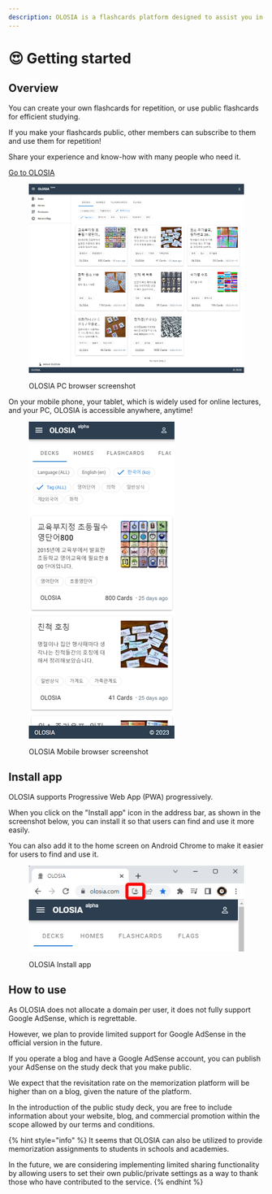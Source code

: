 ```yaml
---
description: OLOSIA is a flashcards platform designed to assist you in your learning.
---
```


# 😍 Getting started

## Overview

You can create your own flashcards for repetition, or use public flashcards for efficient studying.

If you make your flashcards public, other members can subscribe to them and use them for repetition!

Share your experience and know-how with many people who need it.

[Go to OLOSIA](https://olosia.com)

<figure><img src=".gitbook/assets/decks-pc.png" alt=""><figcaption><p>OLOSIA PC browser screenshot</p></figcaption></figure>



On your mobile phone, your tablet, which is widely used for online lectures, and your PC, OLOSIA is accessible anywhere, anytime!

<figure><img src=".gitbook/assets/decks-mobile.png" alt=""><figcaption><p>OLOSIA Mobile browser screenshot</p></figcaption></figure>

## Install app

OLOSIA supports Progressive Web App (PWA) progressively.

When you click on the "Install app" icon in the address bar, as shown in the screenshot below, you can install it so that users can find and use it more easily.

You can also add it to the home screen on Android Chrome to make it easier for users to find and use it.

<figure><img src=".gitbook/assets/PWA-install-pc.png" alt=""><figcaption><p>OLOSIA Install app</p></figcaption></figure>

## How to use

As OLOSIA does not allocate a domain per user, it does not fully support Google AdSense, which is regrettable.

However, we plan to provide limited support for Google AdSense in the official version in the future.

If you operate a blog and have a Google AdSense account, you can publish your AdSense on the study deck that you make public.

We expect that the revisitation rate on the memorization platform will be higher than on a blog, given the nature of the platform.

In the introduction of the public study deck, you are free to include information about your website, blog, and commercial promotion within the scope allowed by our terms and conditions.

{% hint style="info" %}
It seems that OLOSIA can also be utilized to provide memorization assignments to students in schools and academies.

In the future, we are considering implementing limited sharing functionality by allowing users to set their own public/private settings as a way to thank those who have contributed to the service.
{% endhint %}
